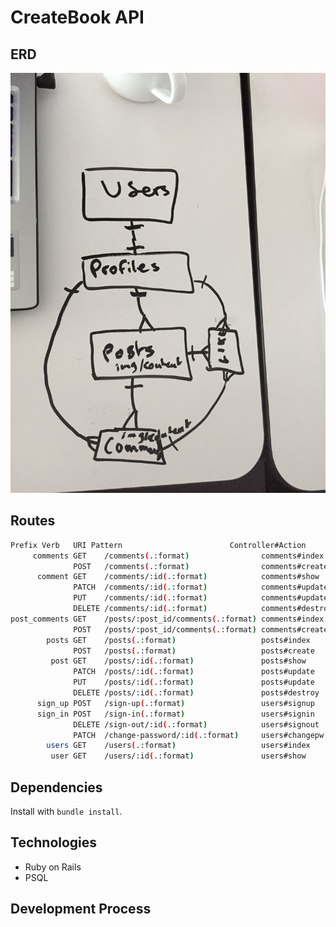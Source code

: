 # CreateBook API


## ERD

![ERD](https://github.com/lbreguet/createBook/blob/comments/assets/img/erd-createbook.JPG "WireFrame")


## Routes

```bash
Prefix Verb   URI Pattern                        Controller#Action
     comments GET    /comments(.:format)                comments#index
              POST   /comments(.:format)                comments#create
      comment GET    /comments/:id(.:format)            comments#show
              PATCH  /comments/:id(.:format)            comments#update
              PUT    /comments/:id(.:format)            comments#update
              DELETE /comments/:id(.:format)            comments#destroy
post_comments GET    /posts/:post_id/comments(.:format) comments#index
              POST   /posts/:post_id/comments(.:format) comments#create
        posts GET    /posts(.:format)                   posts#index
              POST   /posts(.:format)                   posts#create
         post GET    /posts/:id(.:format)               posts#show
              PATCH  /posts/:id(.:format)               posts#update
              PUT    /posts/:id(.:format)               posts#update
              DELETE /posts/:id(.:format)               posts#destroy
      sign_up POST   /sign-up(.:format)                 users#signup
      sign_in POST   /sign-in(.:format)                 users#signin
              DELETE /sign-out/:id(.:format)            users#signout
              PATCH  /change-password/:id(.:format)     users#changepw
        users GET    /users(.:format)                   users#index
         user GET    /users/:id(.:format)               users#show
```


## Dependencies

Install with `bundle install`.


## Technologies
  - Ruby on Rails
  - PSQL


## Development Process
